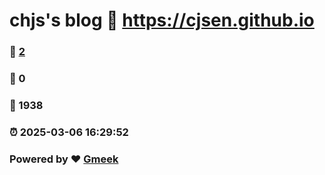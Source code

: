 # chjs's blog :link: https://cjsen.github.io 
### :page_facing_up: [2](https://cjsen.github.io/tag.html) 
### :speech_balloon: 0 
### :hibiscus: 1938 
### :alarm_clock: 2025-03-06 16:29:52 
### Powered by :heart: [Gmeek](https://github.com/Meekdai/Gmeek)
